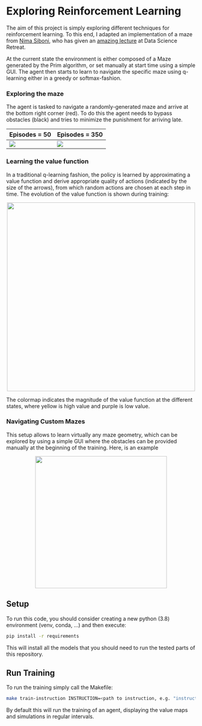 # Exploring Reinforcement Learning

The aim of this project is simply exploring different techniques for reinforcement learning.
To this end, I adapted an implementation of a maze from [Nima Siboni](https://github.com/nima-siboni), who has given an [amazing lecture](https://github.com/nima-siboni/RL-course-batch-25-DSR) at Data Science Retreat.

At the current state the environment is either composed of a Maze generated by the Prim algorithm, or set manually at start time using a simple GUI.
The agent then starts to learn to navigate the specific maze using q-learning either in a greedy or softmax-fashion.

### Exploring the maze
The agent is tasked to navigate a randomly-generated maze and arrive at the bottom right corner (red). To do this the agent needs to bypass obstacles (black) and tries to minimize the punishment for arriving late. 

| Episodes = 50 | Episodes = 350 |
| --- | --- |
|<image src="data/run_episode_50.gif"/>| <image src="data/run_episode_350.gif"/>|

### Learning the value function
In a traditional q-learning fashion, the policy is learned by approximating a value function and derive appropriate quality of actions (indicated by the size of the arrows), from which random actions are chosen at each step in time. The evolution of the value function is shown during training:


<p align="center">
  <image src="data/value_evolution_prim_maze.gif" width="500" height="500"/>
</p>
  
The colormap indicates the magnitude of the value function at the different states, where yellow is high value and purple is low value.

### Navigating Custom Mazes
This setup allows to learn virtually any maze geometry, which can be explored by using a simple GUI where the obstacles can be provided manually at the beginning of the training. Here, is an example

<p align="center">
  <image src="data/run_episode_1500_custom_maze.gif" width="350" height="350"/>
</p>

## Setup

To run this code, you should consider creating a new python (3.8) environment (venv, conda, ...) and then execute:

```bash
pip install -r requirements
```

This will install all the models that you should need to run the tested parts of this repository.

## Run Training

To run the training simply call the Makefile:

```bash
make train-instruction INSTRUCTION=<path to instruction, e.g. "instructions/prim_maze.json">
```

By default this will run the training of an agent, displaying the value maps and simulations in regular intervals.


